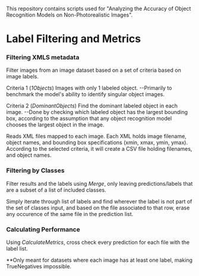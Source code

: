 This repository contains scripts used for "Analyzing the Accuracy of Object Recognition Models on Non-Photorealistic Images".

# Label Filtering and Metrics
### Filtering XMLS metadata
Filter images from an image dataset based on a set of criteria based on image labels.

Criteria 1 (_1Objects_)
    Images with only 1 labeled object.
      --Primarily to benchmark the model's ability to identify singular object images.
        
Criteria 2 (_DominantObjects_)
    Find the dominant labeled object in each image.
      --Done by checking which labeled object has the largest bounding box, according to the assumption that any object recognition model chooses the largest object in the image.

Reads XML files mapped to each image. Each XML holds image filename, object names, and bounding box specifications (xmin, xmax, ymin, ymax). According to the selected criteria, it will create a CSV file holding filenames, and object names.


### Filtering by Classes

Filter results and the labels using _Merge_, only leaving predictions/labels that are a subset of a list of included classes.

Simply iterate through list of labels and find wherever the label is not part of the set of classes input, and based on the file associated to that row, erase any occurence of the same file in the prediction list.


### Calculating Performance

Using _CalculateMetrics_, cross check every prediction for each file with the label list. 

**Only meant for datasets where each image has at least one label, making TrueNegatives impossible.
